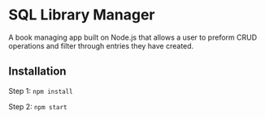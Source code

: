 # SQL Library Manager

A book managing app built on Node.js that allows a user to preform CRUD operations and filter through entries they have created.

## Installation

Step 1: `npm install`

Step 2: `npm start`
